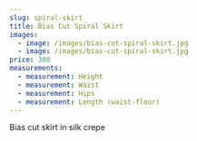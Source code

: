 ```yaml
---
slug: spiral-skirt
title: Bias Cut Spiral Skirt
images:
  - image: /images/bias-cut-spiral-skirt.jpg
  - image: /images/bias-cut-spiral-skirt.jpg
price: 380
measurements:
  - measurement: Height
  - measurement: Waist
  - measurement: Hips
  - measurement: Length (waist-floor)
---
```

Bias cut skirt in silk crepe